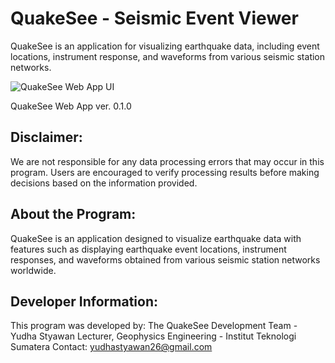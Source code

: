 # QuakeSee - Seismic Event Viewer

QuakeSee is an application for visualizing earthquake data, including event locations, instrument response, and waveforms from various seismic station networks.

![QuakeSee Web App UI](https://i.imgur.com/1vo0EsW.png)

QuakeSee Web App ver. 0.1.0


## Disclaimer:

We are not responsible for any data processing errors that may occur in this program. 
Users are encouraged to verify processing results before making decisions based on the 
information provided.

## About the Program:

QuakeSee is an application designed to visualize earthquake data with features such as displaying 
earthquake event locations, instrument responses, and waveforms obtained from various seismic station 
networks worldwide.

## Developer Information:

This program was developed by:
The QuakeSee Development Team - Yudha Styawan
Lecturer, Geophysics Engineering - Institut Teknologi Sumatera
Contact: yudhastyawan26@gmail.com